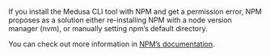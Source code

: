 If you install the Medusa CLI tool with NPM and get a permission error, NPM proposes as a solution either re-installing NPM with a node version manager (nvm), or manually setting npm’s default directory.

You can check out more information in [NPM’s documentation](https://docs.npmjs.com/resolving-eacces-permissions-errors-when-installing-packages-globally).